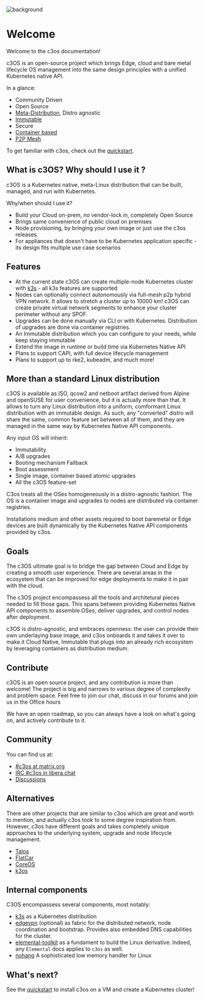 ![background](https://user-images.githubusercontent.com/2420543/153506895-fb978c1e-8197-42e2-9ce2-3be6e0907acc.jpg?classes=shadow&width=50pc)

# Welcome

Welcome to the c3os documentation!

c3OS is an open-source project which brings Edge, cloud and bare metal lifecycle OS management into the same design principles with a unified Kubernetes native API.

In a glance:

- Community Driven
- Open Source
- [Meta-Distribution](/architecture/meta), Distro agnostic
- [Immutable](/architecture/immutable)
- Secure
- [Container based](/architecture/container)
- [P2P Mesh](/architecture/network)

To get familiar with c3os, check out the [quickstart](/quickstart/installation).

## What is c3OS? Why should I use it ?

c3OS is a Kubernetes native, meta-Linux distribution that can be built, managed, and run with Kubernetes.

Why/when should I use it?

- Build your Cloud on-prem, no vendor-lock in, completely Open Source
- Brings same convenience of public cloud on premises
- Node provisioning, by bringing your own image or just use the c3os releases.
- For appliances that doesn't have to be Kubernetes application specific - its design fits multiple use case scenarios

## Features

- At the current state c3OS can create multiple-node Kubernetes cluster with [k3s](https://k3s.io) - all k3s features are supported
- Nodes can optionally connect autonomously via full-mesh p2p hybrid VPN network. It allows to stretch a cluster up to 10000 km!
  c3OS can create private virtual network segments to enhance your cluster perimeter without any SPOF.
- Upgrades can be done manually via CLI or with Kubernetes. Distribution of upgrades are done via container registries.
- An Immutable distribution which you can configure to your needs, while keep staying immutable
- Extend the image in runtime or build time via Kubernetes Native API
- Plans to support CAPI, with full device lifecycle management
- Plans to support up to rke2, kubeadm, and much more!

## More than a standard Linux distribution

c3OS is available as ISO, qcow2 and netboot artifact derived from Alpine and openSUSE for user convenience, but it is actually more than that. It allows to turn any Linux distribution into a uniform, comformant Linux distribution with an immutable design. As such, any "converted" distro will share the same, common feature set between all of them, and they are managed in the same way by Kubernetes Native API components.

Any input OS will inherit:

- Immutability
- A/B upgrades
- Booting mechanism Fallback
- Boot assessment
- Single image, container based atomic upgrades
- All the c3OS feature-set

C3os treats all the OSes homogeneously in a distro-agnostic fashion.  The OS is a container image and upgrades to nodes are distributed via container registries.

Installations medium and other assets required to boot baremetal or Edge devices are built dynamically by the Kubernetes Native API components provided by c3os. 

## Goals

The c3OS ultimate goal is to bridge the gap between Cloud and Edge by creating a smooth user experience. There are several areas in the ecosystem that can be improved for edge deployments to make it in pair with the cloud. 

The c3OS project encompassess all the tools and architetural pieces needed to fill those gaps. This spans between providing Kubernetes Native API components to assemble OSes, deliver upgrades, and control nodes after deployment.

c3OS is distro-agnostic, and embraces openness: the user can provide their own underlaying base image, and c3os onboards it and takes it over to make it Cloud Native, Immutable that plugs into an already rich ecosystem by leveraging containers as distribution medium.

## Contribute

c3OS is an open source project, and any contribution is more than welcome! The project is big and narrows to various degree of complexity and problem space. Feel free to join our chat, discuss in our forums and join us in the Office hours

We have an open roadmap, so you can always have a look on what's going on, and actively contribute to it. 

## Community

You can find us at:

- [#c3os at matrix.org](https://matrix.to/#/#c3os:matrix.org) 
- [IRC #c3os in libera.chat](https://web.libera.chat/#c3os)
- [Discussions](https://github.com/c3os-io/c3os/discussions)

## Alternatives

There are other projects that are similar to c3os which are great and worth to mention, and actually c3os took to some degree inspiration from. 
However, c3os have different goals and takes completely unique approaches to the underlying system, upgrade and node lifecycle management.

- [Talos](https://github.com/siderolabs/talos)
- [FlatCar](https://flatcar-linux.org/)
- [CoreOS](https://getfedora.org/it/coreos?stream=stable)
- [k3os](https://github.com/rancher/k3os)

## Internal components

C3OS encompassess several components, most notably:

- [k3s](https://k3s.io) as a Kubernetes distribution
- [edgevpn](https://mudler.github.io/edgevpn) (optional) as fabric for the distributed network, node coordination and bootstrap. Provides also embedded DNS capabilities for the cluster.
- [elemental-toolkit](https://rancher.github.io/elemental-toolkit/docs/) as a fundament to build the Linux derivative. Indeed, any `Elemental` docs applies to `c3os` as well.
- [nohang](https://github.com/hakavlad/nohang) A sophisticated low memory handler for Linux 

## What's next?

See the [quickstart](/quickstart/) to install c3os on a VM and create a Kubernetes cluster!